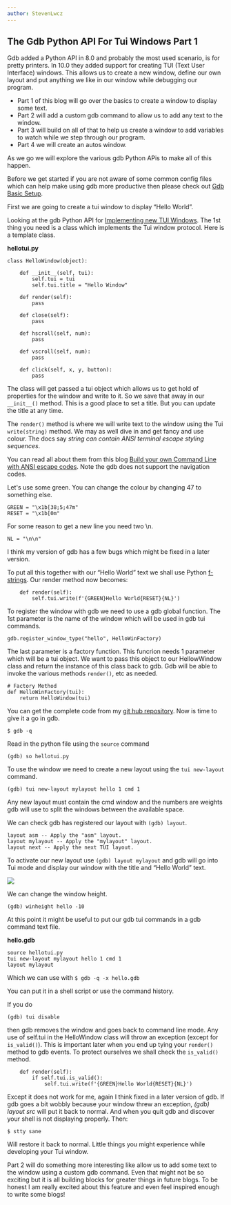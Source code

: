 ```yaml
---
author: StevenLwcz
---
```


## The Gdb Python API For Tui Windows Part 1

Gdb added a Python API in 8.0 and probably the most used scenario, is for pretty printers. In 10.0 they added support for creating TUI (Text User Interface) windows. This allows us to create a new window, define our own layout and put anything we like in our window while debugging our program.

- Part 1 of this blog will go over the basics to create a window to display some text.
- Part 2 will add a custom gdb command to allow us to add any text to the window.
- Part 3 will build on all of that to help us create a window to add variables to watch while we step through our program. 
- Part 4 we will create an autos window.

As we go we will explore the various gdb Python APis to make all of this happen.

Before we get started if you are not aware of some common config files which can help make using gdb more productive then please check out [Gdb Basic Setup](https://github.com/StevenLwcz/gdb-python/wiki/Gdb-Basic-Setup).

First we are going to create a tui window to display “Hello World”.

Looking at the gdb Python API for [Implementing new TUI Windows](https://sourceware.org/gdb/onlinedocs/gdb/TUI-Windows-In-Python.html). The 1st thing you need is a class which implements the Tui window protocol. Here is a template class.

**hellotui.py**

```
class HelloWindow(object):

    def __init__(self, tui):
        self.tui = tui
        self.tui.title = "Hello Window"

    def render(self):
        pass

    def close(self):
        pass

    def hscroll(self, num):
        pass

    def vscroll(self, num):
        pass

    def click(self, x, y, button):
        pass
```
The class will get passed a tui object which allows us to get hold of properties for the window and write to it. So we save that away in our `__init__()` method. This is a good place to set a title. But you can update the title at any time.

The `render()` method is where we will write text to the window using the Tui `write(string)` method. We may as well dive in and get fancy and use colour. The docs say *string can contain ANSI terminal escape styling sequences*. 

You can read all about them from this blog [Build your own Command Line with ANSI escape codes](https://www.lihaoyi.com/post/BuildyourownCommandLinewithANSIescapecodes.html). Note the gdb does not support the navigation codes.

Let's use some green. You can change the colour by changing 47 to something else.
```
GREEN = "\x1b[38;5;47m"
RESET = "\x1b[0m"
```
For some reason to get a new line you need two \n. 
```
NL = "\n\n"
```

I think my version of gdb has a few bugs which might be fixed in a later version.

To put all this together with our “Hello World” text we shall use Python [f-strings](https://saralgyaan.com/posts/f-string-in-python-usage-guide). Our render method now becomes:

```
    def render(self):
        self.tui.write(f'{GREEN}Hello World{RESET}{NL}')
```

To register the window with gdb we need to use a gdb global function. The 1st parameter is the name of the window which will be used in gdb tui commands.

``` gdb.register_window_type("hello", HelloWinFactory) ```


The last parameter is a factory function. This funcrion needs 1 parameter which will be a tui object. We want to pass this object to our HellowWindow class and return the instance of this class back to gdb. Gdb will be able to invoke the various methods `render()`, etc as needed.

```
# Factory Method
def HelloWinFactory(tui):
    return HelloWindow(tui)
```

You can get the complete code from my [git hub repository](https://github.com/StevenLwcz/gdb-python-blog). Now is time to give it a go in gdb.

``` $ gdb -q ```

Read in the python file using the `source` command

``` (gdb) so hellotui.py ```

To use the window we need to create a new layout using the `tui new-layout` command.

``` (gdb) tui new-layout mylayout hello 1 cmd 1 ```

Any new layout must contain the cmd window and the numbers are weights gdb will use to split the windows between the available space.

We can check gdb has registered our layout with `(gdb) layout`.

```
layout asm -- Apply the "asm" layout.
layout mylayout -- Apply the "mylayout" layout.
layout next -- Apply the next TUI layout.  
```

To activate our new layout use `(gdb) layout mylayout` and gdb will go into Tui mode and display our window with the title and “Hello World” text.

![](/images/TuiWindow1.png)

We can change the window height.

``` (gdb) winheight hello -10 ```

At this point it might be useful to put our gdb tui commands in a gdb command text file.

**hello.gdb**
```
source hellotui.py
tui new-layout mylayout hello 1 cmd 1
layout mylayout
```
Which we can use with
``` $ gdb -q -x hello.gdb ```

You can put it in a shell script or use the command history. 

If you do

``` (gdb) tui disable ```

then gdb removes the window and goes back to command line mode. Any use of self.tui in the HelloWindow class will throw an exception (except for `is_valid()`). This is important later when you end up tying your `render()` method to gdb events. To protect ourselves we shall check the `is_valid()` method. 

```
    def render(self):
        if self.tui.is_valid():
            self.tui.write(f'{GREEN}Hello World{RESET}{NL}')
```

Except it does not work for me, again I think fixed in a later version of gdb. If gdb goes a bit wobbly because your window threw an exception, *(gdb) layout src* will put it back to normal. And when you quit gdb and discover your shell is not displaying properly. Then:

``` $ stty sane ```

Will restore it back to normal. Little things you might experience while developing your Tui window.

Part 2 will do something more interesting like allow us to add some text to the window using a custom gdb command. Even that might not be so exciting but it is all building blocks for greater things in future blogs. To be honest I am really excited about this feature and even feel inspired enough to write some blogs!
